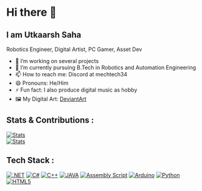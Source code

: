 # Hi there 👋
## I am Utkaarsh Saha
Robotics Engineer, Digital Artist, PC Gamer, Asset Dev

- 🔭 I’m working on several projects
- 🌱 I’m currently pursuing B.Tech in Robotics and Automation Engineering
- 📫 How to reach me: Discord at mechtech34 
- 😄 Pronouns: He/Him
- ⚡ Fun fact: I also produce digital music as hobby
- 🖼️ My Digital Art: [DeviantArt](https://deviantart.com/augustusdruzod)


## Stats & Contributions :
<a href="#"><img src="https://github-readme-stats.vercel.app/api?username=Kishou-Arima&theme=synthwave&show_icons=true&hide_border=true&count_private=true" alt="Stats"></a>
</br>
<a href="#"><img src="https://github-readme-streak-stats.herokuapp.com/?user=Kishou-Arima&theme=synthwave&hide_border=true" alt="Stats"></a>


## Tech Stack :
<a href="#"><img src="https://img.shields.io/badge/dotnet-grey?style=for-the-badge&logo=dotnet" alt=".NET"></a>
<a href="#"><img src="https://img.shields.io/badge/c%20sharp-grey?style=for-the-badge&logo=csharp" alt="C#"></a>
<a href="#"><img src="https://img.shields.io/badge/c%20plus%20plus-grey?style=for-the-badge&logo=cplusplus" alt="C++"></a>
<a href="#"><img src="https://img.shields.io/badge/java-grey?style=for-the-badge&logo=java" alt="JAVA"></a>
<a href="#"><img src="https://img.shields.io/badge/assembly%20script-grey?style=for-the-badge&logo=assemblyscript" alt="Assembly Script"></a>
<a href="#"><img src="https://img.shields.io/badge/arduino-grey?style=for-the-badge&logo=arduino" alt="Arduino"></a>
<a href="#"><img src="https://img.shields.io/badge/python-grey?style=for-the-badge&logo=python" alt="Python"></a>
<a href="#"><img src="https://img.shields.io/badge/html%205-grey?style=for-the-badge&logo=html5" alt="HTML5"></a>

